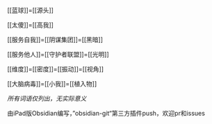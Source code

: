 [[蓝球]]=[[源头]]

[[太傻]]=[[高我]]

[[服务自我]]=[[阴谋集团]]=[[黑暗]]

[[服务他人]]=[[守护者联盟]]=[[光明]]

[[维度]]=[[密度]]=[[振动]]=[[视角]]

[[大脑病毒]]=[[小我]]=[[植入物]]

*所有词语仅列出，无实际意义*

由iPad版Obsidian编写，”obsidian-git“第三方插件push，欢迎pr和issues